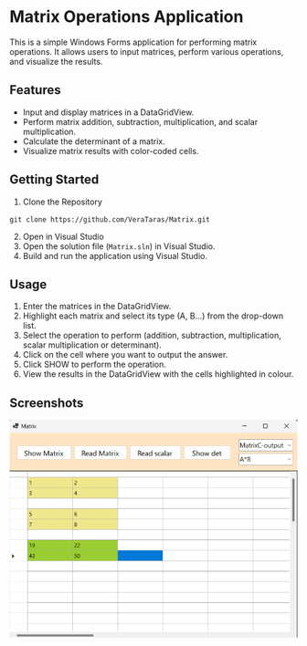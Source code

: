 # Matrix Operations Application

This is a simple Windows Forms application for performing matrix operations. It allows users to input matrices, perform various operations, and visualize the results.

## Features

- Input and display matrices in a DataGridView.
- Perform matrix addition, subtraction, multiplication, and scalar multiplication.
- Calculate the determinant of a matrix.
- Visualize matrix results with color-coded cells.

## Getting Started

1. Clone the Repository
```
git clone https://github.com/VeraTaras/Matrix.git
```
2. Open in Visual Studio
3. Open the solution file (`Matrix.sln`) in Visual Studio.
4. Build and run the application using Visual Studio.

## Usage

1. Enter the matrices in the DataGridView.
2. Highlight each matrix and select its type (A, B...) from the drop-down list.
3. Select the operation to perform (addition, subtraction, multiplication, scalar multiplication or determinant).
4. Click on the cell where you want to output the answer.
5. Click SHOW to perform the operation.
6. View the results in the DataGridView with the cells highlighted in colour.

## Screenshots

![Matrix Screenshot](https://github.com/VeraTaras/Matrix/blob/master/project2.png)

